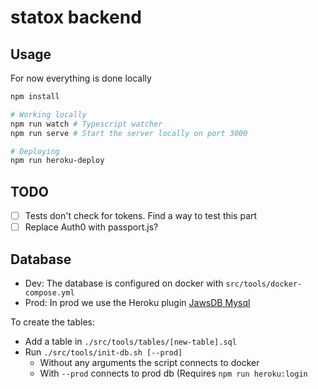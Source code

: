 # statox backend

## Usage

For now everything is done locally
```bash
npm install

# Working locally
npm run watch # Typescript watcher
npm run serve # Start the server locally on port 3000

# Deploying
npm run heroku-deploy
```

## TODO

-   [ ] Tests don't check for tokens. Find a way to test this part
-   [ ] Replace Auth0 with passport.js?

## Database

- Dev: The database is configured on docker with `src/tools/docker-compose.yml`
- Prod: In prod we use the Heroku plugin [JawsDB Mysql](https://elements.heroku.com/addons/jawsdb)

To create the tables:

- Add a table in `./src/tools/tables/[new-table].sql`
- Run `./src/tools/init-db.sh [--prod]`
    - Without any arguments the script connects to docker
    - With `--prod` connects to prod db (Requires `npm run heroku:login`
